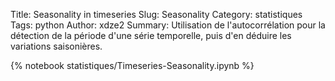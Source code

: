 Title: Seasonality in timeseries
Slug: Seasonality
Category: statistiques
Tags: python
Author: xdze2
Summary: Utilisation de l'autocorrélation pour la détection de la période d'une série temporelle, puis d'en déduire les variations saisonières.


{% notebook statistiques/Timeseries-Seasonality.ipynb %}
